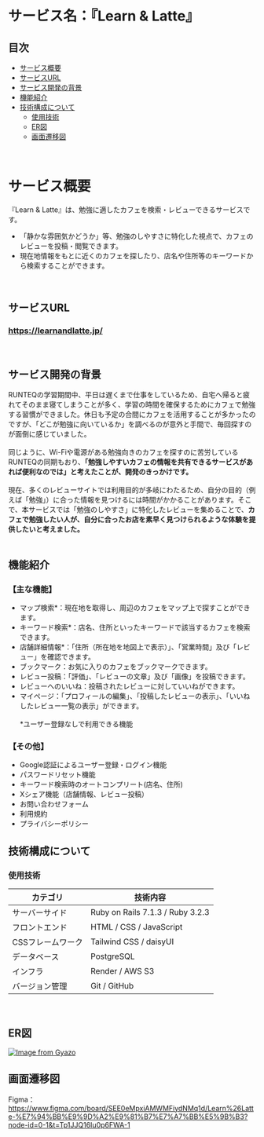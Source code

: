 # サービス名：『Learn & Latte』

## 目次
- [サービス概要](#サービス概要)
- [サービスURL](#サービスurl)
- [サービス開発の背景](#サービス開発の背景)
- [機能紹介](#機能紹介)
- [技術構成について](#技術構成について)
  - [使用技術](#使用技術)
  - [ER図](#er図)
  - [画面遷移図](#画面遷移図)
<br>

# サービス概要
『Learn & Latte』は、勉強に適したカフェを検索・レビューできるサービスです。<br>
- 「静かな雰囲気かどうか」等、勉強のしやすさに特化した視点で、カフェのレビューを投稿・閲覧できます。
- 現在地情報をもとに近くのカフェを探したり、店名や住所等のキーワードから検索することができます。
<br>

## サービスURL
### https://learnandlatte.jp/<br>
<br>

## サービス開発の背景
RUNTEQの学習期間中、平日は遅くまで仕事をしているため、自宅へ帰ると疲れてそのまま寝てしまうことが多く、学習の時間を確保するためにカフェで勉強する習慣ができました。休日も予定の合間にカフェを活用することが多かったのですが、「どこが勉強に向いているか」を調べるのが意外と手間で、毎回探すのが面倒に感じていました。<br>
<br>
同じように、Wi-Fiや電源がある勉強向きのカフェを探すのに苦労しているRUNTEQの同期もおり、**「勉強しやすいカフェの情報を共有できるサービスがあれば便利なのでは」と考えたことが、開発のきっかけです。**<br>
<br>
現在、多くのレビューサイトでは利用目的が多岐にわたるため、自分の目的（例えば「勉強」）に合った情報を見つけるには時間がかかることがあります。そこで、本サービスでは「勉強のしやすさ」に特化したレビューを集めることで、**カフェで勉強したい人が、自分に合ったお店を素早く見つけられるような体験を提供したいと考えました。**<br>
<br>

## 機能紹介
### 【主な機能】
- マップ検索*：現在地を取得し、周辺のカフェをマップ上で探すことができます。
- キーワード検索*：店名、住所といったキーワードで該当するカフェを検索できます。
- 店舗詳細情報*：「住所（所在地を地図上で表示）」、「営業時間」及び「レビュー」を確認できます。
- ブックマーク：お気に入りのカフェをブックマークできます。
- レビュー投稿：「評価」、「レビューの文章」及び「画像」を投稿できます。
- レビューへのいいね：投稿されたレビューに対していいねができます。
- マイページ：「プロフィールの編集」、「投稿したレビューの表示」、「いいねしたレビュー一覧の表示」ができます。<br><br>
*ユーザー登録なしで利用できる機能
### 【その他】
- Google認証によるユーザー登録・ログイン機能
- パスワードリセット機能
- キーワード検索時のオートコンプリート(店名、住所)
- Xシェア機能（店舗情報、レビュー投稿）
- お問い合わせフォーム
- 利用規約
- プライバシーポリシー

## 技術構成について

### 使用技術
| カテゴリ | 技術内容 |
| --- | --- |
| サーバーサイド | Ruby on Rails 7.1.3 / Ruby 3.2.3 |
| フロントエンド | HTML / CSS / JavaScript |
| CSSフレームワーク | Tailwind CSS / daisyUI |
| データベース | PostgreSQL |
| インフラ | Render / AWS S3 |
| バージョン管理 | Git / GitHub |
<br>

## ER図
[![Image from Gyazo](https://i.gyazo.com/a69b9b47e74c1eb99250e806bbd8f90d.png)](https://gyazo.com/a69b9b47e74c1eb99250e806bbd8f90d)
<br>

## 画面遷移図
Figma：https://www.figma.com/board/SEE0eMpxiAMWMFiydNMq1d/Learn%26Latte-%E7%94%BB%E9%9D%A2%E9%81%B7%E7%A7%BB%E5%9B%B3?node-id=0-1&t=Tp1JJQ16Iu0p6FWA-1
